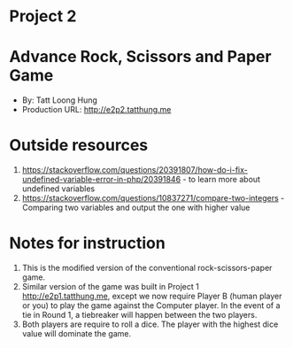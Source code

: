 # Project 2
# Advance Rock, Scissors and Paper Game 
+ By: Tatt Loong Hung 
+ Production URL: <http://e2p2.tatthung.me>  

# Outside resources 
1. https://stackoverflow.com/questions/20391807/how-do-i-fix-undefined-variable-error-in-php/20391846 - to learn more about undefined variables
2. https://stackoverflow.com/questions/10837271/compare-two-integers - Comparing two variables and output the one with higher value

# Notes for instruction 
1. This is the modified version of the conventional rock-scissors-paper game. 
2. Similar version of the game was built in Project 1 <http://e2p1.tatthung.me>, 
except we now require Player B (human player or you) to play the game against the Computer player. In the event of a tie in Round 1, a tiebreaker will happen between the two players. 
3. Both players are require to roll a dice. The player with the highest dice value will dominate the game.
